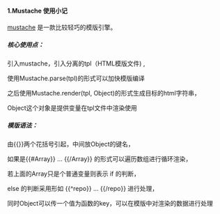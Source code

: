 #### 1.Mustache 使用小记

[mustache](https://github.com/janl/mustache.js/) 是一款比较轻巧的模版引擎。

##### 核心使用点：

引入mustache，引入分离的tpl（HTML模版文件) ,

使用Mustache.parse(tpl)的形式可以加快模版编译

之后使用Mustache.render(tpl, Object)的形式生成目标的html字符串，

Object这个对象是提供变量在tpl文件中渲染使用

##### 模版语法：

由{{}}两个花括号引起，中间放Object的键名，

如果是{{#Array}}  ... {{/Array}} 的形式可以遍历数组进行循环渲染，

若上面的Array只是个普通变量则表示 if 的判断，

else 的判断采用形如 {{^repo}} ... {{/repo}} 进行处理，

同时Object可以传一个值为函数的key，可以在模版中对渲染的数据进行处理
